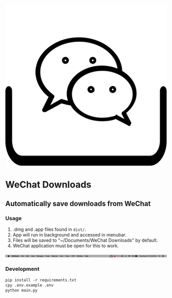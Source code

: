 <p align="center">
    <img src="./images/icon.png"/>
</p>

# WeChat Downloads
## Automatically save downloads from WeChat

### Usage
1. .dmg and .app files found in `dist/`.
2. App will run in background and accessed in menubar.
3. Files will be saved to "~/Documents/WeChat Downloads" by default.
4. WeChat application must be open for this to work.

<p align="center">
    <img src="./images/menubar.png"/>
</p>

### Development
```
pip install -r requirements.txt
cpy .env.example .env
python main.py
```


